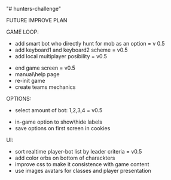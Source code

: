 "# hunters-challenge" 

FUTURE IMPROVE PLAN

GAME LOOP:
+ add smart bot who directly hunt for mob as an option = v 0.5
+ add keyboard1 and keyboard2 scheme = v0.5
+ add local multiplayer posibility = v0.5
- end game screen = v0.5
- manual\help page
- re-init game
- create teams mechanics

OPTIONS:
+ select amount of bot: 1,2,3,4  = v0.5
- in-game option to show\hide labels
- save options on first screen in cookies

UI:
- sort realtime player-bot list by leader criteria  = v0.5
- add color orbs on bottom of charackters
- improve css to make it consistence with game content
- use images avatars for classes and player presentation